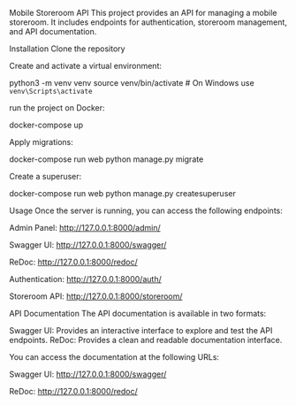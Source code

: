 Mobile Storeroom API
This project provides an API for managing a mobile storeroom. It includes endpoints for authentication, storeroom management, and API documentation.


Installation
Clone the repository

Create and activate a virtual environment:

python3 -m venv venv
source venv/bin/activate  # On Windows use `venv\Scripts\activate`


run the project on Docker:

docker-compose up


Apply migrations:

docker-compose run web python manage.py migrate


Create a superuser:

docker-compose run web python manage.py createsuperuser


Usage
Once the server is running, you can access the following endpoints:

Admin Panel: http://127.0.0.1:8000/admin/

Swagger UI: http://127.0.0.1:8000/swagger/

ReDoc: http://127.0.0.1:8000/redoc/

Authentication: http://127.0.0.1:8000/auth/

Storeroom API: http://127.0.0.1:8000/storeroom/


API Documentation
The API documentation is available in two formats:

Swagger UI: Provides an interactive interface to explore and test the API endpoints.
ReDoc: Provides a clean and readable documentation interface.

You can access the documentation at the following URLs:

Swagger UI: http://127.0.0.1:8000/swagger/

ReDoc: http://127.0.0.1:8000/redoc/
